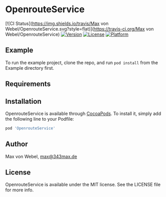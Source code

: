 # OpenrouteService

[![CI Status](https://img.shields.io/travis/Max von Webel/OpenrouteService.svg?style=flat)](https://travis-ci.org/Max von Webel/OpenrouteService)
[![Version](https://img.shields.io/cocoapods/v/OpenrouteService.svg?style=flat)](https://cocoapods.org/pods/OpenrouteService)
[![License](https://img.shields.io/cocoapods/l/OpenrouteService.svg?style=flat)](https://cocoapods.org/pods/OpenrouteService)
[![Platform](https://img.shields.io/cocoapods/p/OpenrouteService.svg?style=flat)](https://cocoapods.org/pods/OpenrouteService)

## Example

To run the example project, clone the repo, and run `pod install` from the Example directory first.

## Requirements

## Installation

OpenrouteService is available through [CocoaPods](https://cocoapods.org). To install
it, simply add the following line to your Podfile:

```ruby
pod 'OpenrouteService'
```

## Author

Max von Webel, max@343max.de

## License

OpenrouteService is available under the MIT license. See the LICENSE file for more info.
